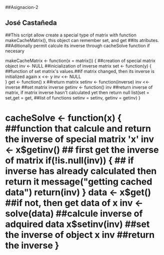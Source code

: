 ##Asignacion-2
## José Castañeda 

##This script allow create a special type of matrix with function makeCacheMatrix(), this object can remember set, and get
##its atributes.
##Aditionally permit calcule its inverse through cacheSolve function if necesary

makeCacheMatrix <- function(x = matrix()) { ##creation of special matrix object
	inv <- NULL   ##inicialization of inverse matrix
	set <- function(y) {  ##function of set matrix's values.##if matrix changed, then its inverse is initialized again 
		x <<- y
		inv <<- NULL   
	}
	get <- function() x	 ##return matrix
	setinv <- function(inverse) inv <<- inverse  ##set matrix inverse
	getinv <- function() inv ##return inverse of matrix, if matrix inverse hasn't calculated yet then return null
	list(set = set,get = get, ##list of functions
		setinv = setinv,
		getinv = getinv)
}

cacheSolve <- function(x) { ##function that calcule and return the inverse of special matrix 'x'
	inv <- x$getinv() ## first get the inverse of matrix
        if(!is.null(inv)) { ## if inverse has already calculated then return it
                message("getting cached data")
                return(inv)
        }
        data <- x$get() ##if not, then get data of x 
        inv <- solve(data) ##calcule inverse of adquired data
        x$setinv(inv) ##set the inverse of object x
        inv	##return the inverse
}
============
